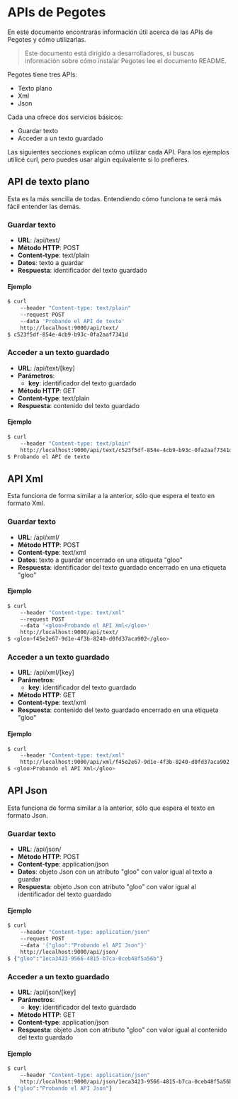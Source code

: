 # APIs de Pegotes

En este documento encontrarás información útil acerca de las APIs de Pegotes y cómo utilizarlas.

> Este documento está dirigido a desarrolladores, si buscas información sobre cómo instalar Pegotes lee el documento README.

Pegotes tiene tres APIs:

- Texto plano
- Xml
- Json

Cada una ofrece dos servicios básicos:

- Guardar texto
- Acceder a un texto guardado

Las siguientes secciones explican cómo utilizar cada API. Para los ejemplos utilicé curl, pero puedes usar algún equivalente si lo prefieres.

## API de texto plano

Esta es la más sencilla de todas. Entendiendo cómo funciona te será más fácil entender las demás.

### Guardar texto

- **URL**: /api/text/
- **Método HTTP**: POST
- **Content-type**: text/plain
- **Datos**: texto a guardar
- **Respuesta**: identificador del texto guardado

#### Ejemplo

```bash
$ curl
	--header "Content-type: text/plain"
	--request POST
	--data 'Probando el API de texto'
	http://localhost:9000/api/text/
$ c523f5df-854e-4cb9-b93c-0fa2aaf7341d
```

### Acceder a un texto guardado

- **URL**: /api/text/[key]
- **Parámetros**:
	- **key**: identificador del texto guardado
- **Método HTTP**: GET
- **Content-type**: text/plain
- **Respuesta**: contenido del texto guardado

#### Ejemplo

```bash
$ curl
	--header "Content-type: text/plain"
	http://localhost:9000/api/text/c523f5df-854e-4cb9-b93c-0fa2aaf7341d
$ Probando el API de texto
```

## API Xml

Esta funciona de forma similar a la anterior, sólo que espera el texto en formato Xml.

### Guardar texto

- **URL**: /api/xml/
- **Método HTTP**: POST
- **Content-type**: text/xml
- **Datos**: texto a guardar encerrado en una etiqueta "gloo"
- **Respuesta**: identificador del texto guardado encerrado en una etiqueta "gloo"

#### Ejemplo

```bash
$ curl
	--header "Content-type: text/xml"
	--request POST
	--data '<gloo>Probando el API Xml</gloo>'
	http://localhost:9000/api/text/
$ <gloo>f45e2e67-9d1e-4f3b-8240-d0fd37aca902</gloo>
```

### Acceder a un texto guardado

- **URL**: /api/xml/[key]
- **Parámetros**:
	- **key**: identificador del texto guardado
- **Método HTTP**: GET
- **Content-type**: text/xml
- **Respuesta**: contenido del texto guardado encerrado en una etiqueta "gloo"

#### Ejemplo

```bash
$ curl
	--header "Content-type: text/xml"
	http://localhost:9000/api/xml/f45e2e67-9d1e-4f3b-8240-d0fd37aca902
$ <gloo>Probando el API Xml</gloo>
```

## API Json

Esta funciona de forma similar a la anterior, sólo que espera el texto en formato Json.

### Guardar texto

- **URL**: /api/json/
- **Método HTTP**: POST
- **Content-type**: application/json
- **Datos**: objeto Json con un atributo "gloo" con  valor igual al texto a guardar
- **Respuesta**: objeto Json con atributo "gloo" con valor igual al identificador del texto guardado

#### Ejemplo

```bash
$ curl
	--header "Content-type: application/json"
	--request POST
	--data '{"gloo":"Probando el API Json"}'
	http://localhost:9000/api/json/
$ {"gloo":"1eca3423-9566-4815-b7ca-0ceb48f5a56b"}
```

### Acceder a un texto guardado

- **URL**: /api/json/[key]
- **Parámetros**:
	- **key**: identificador del texto guardado
- **Método HTTP**: GET
- **Content-type**: application/json
- **Respuesta**: objeto Json con atributo "gloo" con valor igual al contenido del texto guardado

#### Ejemplo

```bash
$ curl
	--header "Content-type: application/json"
	http://localhost:9000/api/json/1eca3423-9566-4815-b7ca-0ceb48f5a56b
$ {"gloo":"Probando el API Json"}
```
